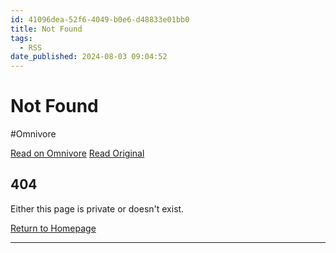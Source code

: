 ```yaml
---
id: 41096dea-52f6-4049-b0e6-d48833e01bb0
title: Not Found
tags:
  - RSS
date_published: 2024-08-03 09:04:52
---
```


# Not Found
#Omnivore

[Read on Omnivore](https://omnivore.app/me/not-found-1911901af16)
[Read Original](https://elijer.github.io/garden/Dev-Notes/Servers/With-Node)



## 404

Either this page is private or doesn&#39;t exist.

[Return to Homepage](https:&#x2F;&#x2F;elijer.github.io&#x2F;garden)

---